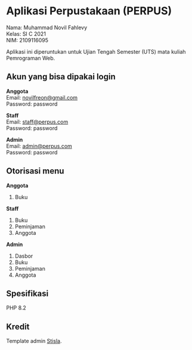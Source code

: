 # Aplikasi Perpustakaan (PERPUS)

Nama: Muhammad Novil Fahlevy <br>
Kelas: SI C 2021 <br>
NIM: 2109116095

<p>Aplikasi ini diperuntukan untuk Ujian Tengah Semester (UTS) mata kuliah Pemrograman Web.</p>

## Akun yang bisa dipakai login
**Anggota** <br>
Email: novilfreon@gmail.com <br>
Password: password

**Staff** <br>
Email: staff@perpus.com <br>
Password: password

**Admin** <br>
Email: admin@perpus.com <br>
Password: password

## Otorisasi menu
**Anggota**
1. Buku
   
**Staff**
1. Buku
2. Peminjaman
3. Anggota

**Admin**
1. Dasbor
2. Buku
3. Peminjaman
4. Anggota

## Spesifikasi
PHP 8.2

## Kredit
Template admin [Stisla](https://demo.getstisla.com).